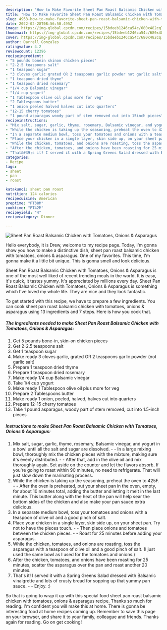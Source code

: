 ```yaml
---
description: "How to Make Favorite Sheet Pan Roast Balsamic Chicken with Tomatoes, Onions &amp;amp; Asparagus"
title: "How to Make Favorite Sheet Pan Roast Balsamic Chicken with Tomatoes, Onions &amp;amp; Asparagus"
slug: 4953-how-to-make-favorite-sheet-pan-roast-balsamic-chicken-with-tomatoes-onions-and-amp-asparagus
date: 2022-02-28T08:56:50.495Z
image: https://img-global.cpcdn.com/recipes/15bdeeb1246ca54c/680x482cq70/sheet-pan-roast-balsamic-chicken-with-tomatoes-onions-asparagus-recipe-main-photo.jpg
thumbnail: https://img-global.cpcdn.com/recipes/15bdeeb1246ca54c/680x482cq70/sheet-pan-roast-balsamic-chicken-with-tomatoes-onions-asparagus-recipe-main-photo.jpg
cover: https://img-global.cpcdn.com/recipes/15bdeeb1246ca54c/680x482cq70/sheet-pan-roast-balsamic-chicken-with-tomatoes-onions-asparagus-recipe-main-photo.jpg
author: Darrell Gonzales
ratingvalue: 4.2
reviewcount: 12396
recipeingredient:
- "5 pounds bonein skinon chicken pieces"
- "2-2.5 teaspoons salt"
- "1 teaspoon sugar"
- "3 cloves garlic grated OR 2 teaspoons garlic powder not garlic salt"
- "1 teaspoon dried thyme"
- "1 teaspoon dried rosemary"
- "1/4 cup Balsamic vinegar"
- "1/4 cup yogurt"
- "1 Tablespoon olive oil plus more for veg"
- "2 Tablespoons butter"
- "1 onion peeled halved halves cut into quarters"
- "12-15 cherry tomatoes"
- "1 pound asparagus woody part of stem removed cut into 15inch pieces"
recipeinstructions:
- "Mix salt, sugar, garlic, thyme, rosemary, Balsamic vinegar, and yogurt in a bowl until all the salt and sugar are dissolved.   In a large mixing bowl, thoroughly mix the chicken pieces with the mixture, making sure it&#39;s evenly distributed.  After that, add in the olive oil and mix thoroughly again. Set aside on the counter and let the flavors absorb. If you&#39;re going to roast within 90 minutes, no need to refrigerate. That will just slow down the marinating process."
- "While the chicken is taking up the seasoning, preheat the oven to 425F.  After the oven is preheated, put your sheet pan in the oven, empty, for about 10 minutes total, adding the butter and letting it melt in the last minute. This butter along with the heat of the pan will help sear the bottom sides of the chicken and also make your pan sauce extra delicious."
- "In a separate medium bowl, toss your tomatoes and onions with a teaspoon of olive oil and a good pinch of salt."
- "Place your chicken in a single layer, skin side up, on your sheet pan. Try not to have the pieces touch.  Then place onions and tomatoes between the chicken pieces.  Roast for 25 minutes before adding your asparagus."
- "While the chicken, tomatoes, and onions are roasting, toss the asparagus with a teaspoon of olive oil and a good pinch of salt. (I just used the same bowl as I used for the tomatoes and onions.)"
- "After the chicken, tomatoes, and onions have been roasting for 25 minutes, scatter the asparagus over the pan and roast another 20 minutes."
- "That&#39;s it! I served it with a Spring Greens Salad dressed with Balsamic vinaigrette and lots of crusty bread for sopping up that yummy pan sauce.  Enjoy. :)"
categories:
- Recipe
tags:
- sheet
- pan
- roast

katakunci: sheet pan roast 
nutrition: 124 calories
recipecuisine: American
preptime: "PT38M"
cooktime: "PT42M"
recipeyield: "4"
recipecategory: Dinner

---
```



![Sheet Pan Roast Balsamic Chicken with Tomatoes, Onions &amp; Asparagus](https://img-global.cpcdn.com/recipes/15bdeeb1246ca54c/680x482cq70/sheet-pan-roast-balsamic-chicken-with-tomatoes-onions-asparagus-recipe-main-photo.jpg)

Hello everybody, it is Drew, welcome to my recipe page. Today, I'm gonna show you how to make a distinctive dish, sheet pan roast balsamic chicken with tomatoes, onions &amp; asparagus. One of my favorites. This time, I'm gonna make it a little bit unique. This is gonna smell and look delicious.

Sheet Pan Roast Balsamic Chicken with Tomatoes, Onions &amp; Asparagus is one of the most well liked of recent trending meals in the world. It is easy, it's quick, it tastes yummy. It's appreciated by millions every day. Sheet Pan Roast Balsamic Chicken with Tomatoes, Onions &amp; Asparagus is something which I've loved my whole life. They are nice and they look fantastic.




To get started with this recipe, we have to prepare a few ingredients. You can cook sheet pan roast balsamic chicken with tomatoes, onions &amp; asparagus using 13 ingredients and 7 steps. Here is how you cook that.

<!--inarticleads1-->

##### The ingredients needed to make Sheet Pan Roast Balsamic Chicken with Tomatoes, Onions &amp; Asparagus:

1. Get 5 pounds bone-in, skin-on chicken pieces
1. Get 2-2.5 teaspoons salt
1. Get 1 teaspoon sugar
1. Make ready 3 cloves garlic, grated OR 2 teaspoons garlic powder (not garlic salt)
1. Prepare 1 teaspoon dried thyme
1. Prepare 1 teaspoon dried rosemary
1. Make ready 1/4 cup Balsamic vinegar
1. Take 1/4 cup yogurt
1. Make ready 1 Tablespoon olive oil plus more for veg
1. Prepare 2 Tablespoons butter
1. Make ready 1 onion, peeled, halved, halves cut into quarters
1. Prepare 12-15 cherry tomatoes
1. Take 1 pound asparagus, woody part of stem removed, cut into 1.5-inch pieces




<!--inarticleads2-->

##### Instructions to make Sheet Pan Roast Balsamic Chicken with Tomatoes, Onions &amp; Asparagus:

1. Mix salt, sugar, garlic, thyme, rosemary, Balsamic vinegar, and yogurt in a bowl until all the salt and sugar are dissolved.  -  - In a large mixing bowl, thoroughly mix the chicken pieces with the mixture, making sure it&#39;s evenly distributed. -  - After that, add in the olive oil and mix thoroughly again. Set aside on the counter and let the flavors absorb. If you&#39;re going to roast within 90 minutes, no need to refrigerate. That will just slow down the marinating process.
1. While the chicken is taking up the seasoning, preheat the oven to 425F. -  - After the oven is preheated, put your sheet pan in the oven, empty, for about 10 minutes total, adding the butter and letting it melt in the last minute. This butter along with the heat of the pan will help sear the bottom sides of the chicken and also make your pan sauce extra delicious.
1. In a separate medium bowl, toss your tomatoes and onions with a teaspoon of olive oil and a good pinch of salt.
1. Place your chicken in a single layer, skin side up, on your sheet pan. Try not to have the pieces touch. -  - Then place onions and tomatoes between the chicken pieces. -  - Roast for 25 minutes before adding your asparagus.
1. While the chicken, tomatoes, and onions are roasting, toss the asparagus with a teaspoon of olive oil and a good pinch of salt. (I just used the same bowl as I used for the tomatoes and onions.)
1. After the chicken, tomatoes, and onions have been roasting for 25 minutes, scatter the asparagus over the pan and roast another 20 minutes.
1. That&#39;s it! I served it with a Spring Greens Salad dressed with Balsamic vinaigrette and lots of crusty bread for sopping up that yummy pan sauce. -  - Enjoy. :)




So that is going to wrap it up with this special food sheet pan roast balsamic chicken with tomatoes, onions &amp; asparagus recipe. Thanks so much for reading. I'm confident you will make this at home. There is gonna be interesting food at home recipes coming up. Remember to save this page on your browser, and share it to your family, colleague and friends. Thanks again for reading. Go on get cooking!

